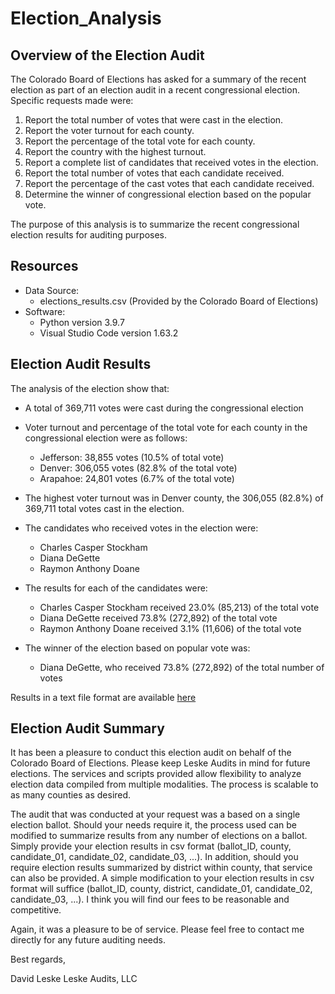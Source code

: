 # Election_Analysis

## Overview of the Election Audit
The Colorado Board of Elections has asked for a summary of the recent election as part of an election audit in a recent congressional election. Specific requests made were:

1. Report the total number of votes that were cast in the election.
2. Report the voter turnout for each county.
3. Report the percentage of the total vote for each county.
4. Report the country with the highest turnout.
5. Report a complete list of candidates that received votes in the election.
6. Report the total number of votes that each candidate received.
7. Report the percentage of the cast votes that each candidate received.
8. Determine the winner of congressional election based on the popular vote.

The purpose of this analysis is to summarize the recent congressional election results for auditing purposes. 

## Resources
- Data Source: 
    - elections_results.csv (Provided by the Colorado Board of Elections)
- Software: 
  - Python version 3.9.7
  - Visual Studio Code version 1.63.2
  
## Election Audit Results
The analysis of the election show that:
- A total of 369,711 votes were cast during the congressional election

- Voter turnout and percentage of the total vote for each county in the congressional election were as follows: 
  - Jefferson: 38,855 votes (10.5% of total vote)
  - Denver: 306,055 votes (82.8% of the total vote)
  - Arapahoe: 24,801 votes (6.7% of the total vote)

- The highest voter turnout was in Denver county, the 306,055 (82.8%) of 369,711 total votes cast in the election.

- The candidates who received votes in the election were:
    - Charles Casper Stockham
    - Diana DeGette
    - Raymon Anthony Doane

 - The results for each of the candidates were:
    - Charles Casper Stockham received 23.0% (85,213) of the total vote
    - Diana DeGette received 73.8% (272,892) of the total vote
    - Raymon Anthony Doane received 3.1% (11,606) of the total vote

- The winner of the election based on popular vote was:
    - Diana DeGette, who received 73.8% (272,892) of the total number of votes

Results in a text file format are available [here](https://github.com/DALeske/Election_Analysis/blob/main/analysis/election_analysis.txt)
 
## Election Audit Summary
It has been a pleasure to conduct this election audit on behalf of the Colorado Board of Elections. Please keep Leske Audits in mind for future elections. The services and scripts provided allow flexibility to analyze election data compiled from multiple modalities. The process is scalable to as many counties as desired.  

The audit that was conducted at your request was a based on a single election ballot. Should your needs require it, the process used can be modified to summarize results from any number of elections on a ballot. Simply provide your election results in csv format (ballot_ID, county, candidate_01, candidate_02, candidate_03, ...). In addition, should you require election results summarized by district within county, that service can also be provided. A simple modification to your election results in csv format will suffice (ballot_ID, county, district, candidate_01, candidate_02, candidate_03, ...). I think you will find our fees to be reasonable and competitive.

Again, it was a pleasure to be of service. Please feel free to contact me directly for any future auditing needs.

Best regards,

David Leske
Leske Audits, LLC

